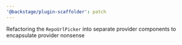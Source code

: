 ```yaml
---
'@backstage/plugin-scaffolder': patch
---
```


Refactoring the `RepoUrlPicker` into separate provider components to encapsulate provider nonsense

